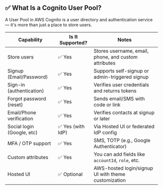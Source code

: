 ## ✅ What Is a Cognito User Pool?
A User Pool in AWS Cognito is a user directory and authentication service — it's more than just a place to store users.

| Capability                 | Is It Supported? | Notes                                                |
| -------------------------- | ---------------- | ---------------------------------------------------- |
| Store users                | ✅ Yes            | Stores username, email, phone, and custom attributes |
| Signup (Email/Password)    | ✅ Yes            | Supports self-signup or admin-triggered signup       |
| Sign-in (authentication)   | ✅ Yes            | Verifies user credentials and returns tokens         |
| Forgot password (reset)    | ✅ Yes            | Sends email/SMS with code or link                    |
| Email/Phone verification   | ✅ Yes            | Verifies contacts at signup or later                 |
| Social login (Google, etc) | ✅ Yes (with IdP) | Via Hosted UI or federated IdP config                |
| MFA / OTP support          | ✅ Yes            | SMS, TOTP (e.g., Google Authenticator)               |
| Custom attributes          | ✅ Yes            | You can add fields like `accountId`, `role`, etc.    |
| Hosted UI                  | ✅ Optional       | AWS-hosted login/signup UI with theme customization  |
